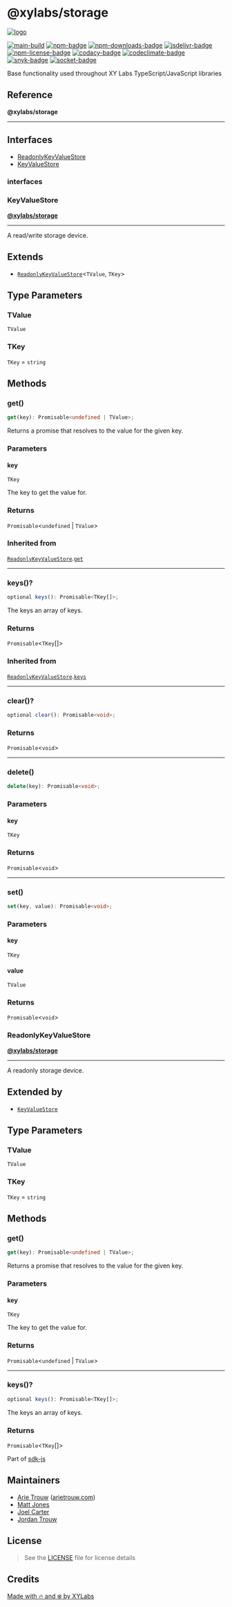 # @xylabs/storage

[![logo][]](https://xylabs.com)

[![main-build][]][main-build-link]
[![npm-badge][]][npm-link]
[![npm-downloads-badge][]][npm-link]
[![jsdelivr-badge][]][jsdelivr-link]
[![npm-license-badge][]](LICENSE)
[![codacy-badge][]][codacy-link]
[![codeclimate-badge][]][codeclimate-link]
[![snyk-badge][]][snyk-link]
[![socket-badge][]][socket-link]


Base functionality used throughout XY Labs TypeScript/JavaScript libraries

## Reference

**@xylabs/storage**

***

## Interfaces

- [ReadonlyKeyValueStore](#interfaces/ReadonlyKeyValueStore)
- [KeyValueStore](#interfaces/KeyValueStore)

### interfaces

  ### <a id="KeyValueStore"></a>KeyValueStore

[**@xylabs/storage**](#../README)

***

A read/write storage device.

## Extends

- [`ReadonlyKeyValueStore`](#ReadonlyKeyValueStore)\<`TValue`, `TKey`\>

## Type Parameters

### TValue

`TValue`

### TKey

`TKey` = `string`

## Methods

### get()

```ts
get(key): Promisable<undefined | TValue>;
```

Returns a promise that resolves to the value for the given key.

### Parameters

#### key

`TKey`

The key to get the value for.

### Returns

`Promisable`\<`undefined` \| `TValue`\>

### Inherited from

[`ReadonlyKeyValueStore`](#ReadonlyKeyValueStore).[`get`](ReadonlyKeyValueStore.md#get)

***

### keys()?

```ts
optional keys(): Promisable<TKey[]>;
```

The keys an array of keys.

### Returns

`Promisable`\<`TKey`[]\>

### Inherited from

[`ReadonlyKeyValueStore`](#ReadonlyKeyValueStore).[`keys`](ReadonlyKeyValueStore.md#keys)

***

### clear()?

```ts
optional clear(): Promisable<void>;
```

### Returns

`Promisable`\<`void`\>

***

### delete()

```ts
delete(key): Promisable<void>;
```

### Parameters

#### key

`TKey`

### Returns

`Promisable`\<`void`\>

***

### set()

```ts
set(key, value): Promisable<void>;
```

### Parameters

#### key

`TKey`

#### value

`TValue`

### Returns

`Promisable`\<`void`\>

  ### <a id="ReadonlyKeyValueStore"></a>ReadonlyKeyValueStore

[**@xylabs/storage**](#../README)

***

A readonly storage device.

## Extended by

- [`KeyValueStore`](#KeyValueStore)

## Type Parameters

### TValue

`TValue`

### TKey

`TKey` = `string`

## Methods

### get()

```ts
get(key): Promisable<undefined | TValue>;
```

Returns a promise that resolves to the value for the given key.

### Parameters

#### key

`TKey`

The key to get the value for.

### Returns

`Promisable`\<`undefined` \| `TValue`\>

***

### keys()?

```ts
optional keys(): Promisable<TKey[]>;
```

The keys an array of keys.

### Returns

`Promisable`\<`TKey`[]\>


Part of [sdk-js](https://www.npmjs.com/package/@xyo-network/sdk-js)

## Maintainers

-   [Arie Trouw](https://github.com/arietrouw) ([arietrouw.com](https://arietrouw.com))
-   [Matt Jones](https://github.com/jonesmac)
-   [Joel Carter](https://github.com/JoelBCarter)
-   [Jordan Trouw](https://github.com/jordantrouw)

## License

> See the [LICENSE](LICENSE) file for license details

## Credits

[Made with 🔥 and ❄️ by XYLabs](https://xylabs.com)

[logo]: https://cdn.xy.company/img/brand/XYPersistentCompany_Logo_Icon_Colored.svg

[main-build]: https://github.com/xylabs/sdk-js/actions/workflows/build.yml/badge.svg
[main-build-link]: https://github.com/xylabs/sdk-js/actions/workflows/build.yml
[npm-badge]: https://img.shields.io/npm/v/@xylabs/storage.svg
[npm-link]: https://www.npmjs.com/package/@xylabs/storage
[codacy-badge]: https://app.codacy.com/project/badge/Grade/c8e15e14f37741c18cfb47ac7245c698
[codacy-link]: https://www.codacy.com/gh/xylabs/sdk-js/dashboard?utm_source=github.com&utm_medium=referral&utm_content=xylabs/sdk-js&utm_campaign=Badge_Grade
[codeclimate-badge]: https://api.codeclimate.com/v1/badges/c5eb068f806f0b047ea7/maintainability
[codeclimate-link]: https://codeclimate.com/github/xylabs/sdk-js/maintainability
[snyk-badge]: https://snyk.io/test/github/xylabs/sdk-js/badge.svg?targetFile=package.json
[snyk-link]: https://snyk.io/test/github/xylabs/sdk-js?targetFile=package.json

[npm-downloads-badge]: https://img.shields.io/npm/dw/@xylabs/storage
[npm-license-badge]: https://img.shields.io/npm/l/@xylabs/storage

[jsdelivr-badge]: https://data.jsdelivr.com/v1/package/npm/@xylabs/storage/badge
[jsdelivr-link]: https://www.jsdelivr.com/package/npm/@xylabs/storage

[socket-badge]: https://socket.dev/api/badge/npm/package/@xylabs/storage
[socket-link]: https://socket.dev/npm/package/@xylabs/storage